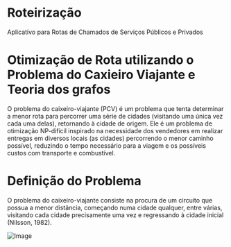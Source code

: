 # Roteirização
Aplicativo para Rotas de Chamados de Serviços Públicos e Privados

# Otimização de Rota utilizando o Problema do Caxieiro Viajante e Teoria dos grafos

O problema do caixeiro-viajante (PCV) é um problema que tenta determinar a menor rota para percorrer uma série de cidades (visitando uma única vez cada uma delas), retornando à cidade de origem. Ele é um problema de otimização NP-difícil inspirado na necessidade dos vendedores em realizar entregas em diversos locais (as cidades) percorrendo o menor caminho possível, reduzindo o tempo necessário para a viagem e os possíveis custos com transporte e combustível.

# Definição do Problema

O problema do caixeiro-viajante consiste na procura de um circuito que possua a menor distância, começando numa cidade qualquer, entre várias, visitando cada cidade precisamente uma vez e regressando à cidade inicial (Nilsson, 1982).

![Image](https://github.com/user-attachments/assets/ed9555f5-63c6-43be-9ed0-0012e3e5540c)
